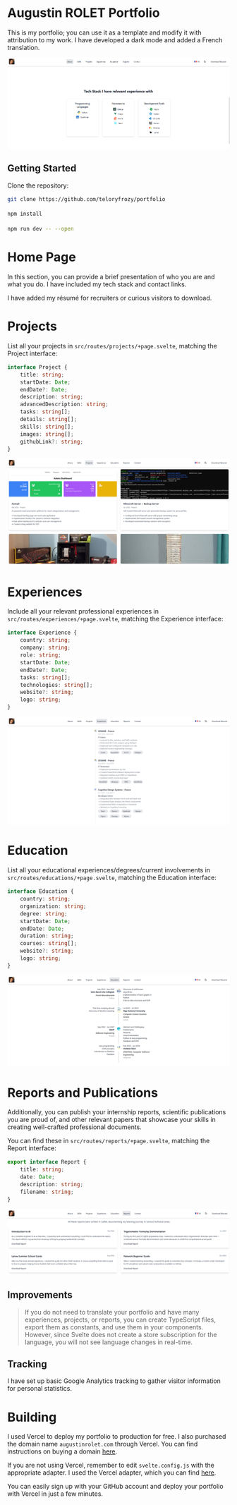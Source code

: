 # Augustin ROLET Portfolio

This is my portfolio; you can use it as a template and modify it with attribution to my work. I have developed a dark mode and added a French translation.

![Portfolio](readme/portfolio.png)

## Getting Started

Clone the repository:
```bash
git clone https://github.com/teloryfrozy/portfolio

npm install

npm run dev -- --open
```

# Home Page
In this section, you can provide a brief presentation of who you are and what you do. I have included my tech stack and contact links.

I have added my résumé for recruiters or curious visitors to download.

# Projects
List all your projects in `src/routes/projects/+page.svelte`, matching the Project interface:
```ts
interface Project {
    title: string;
    startDate: Date;
    endDate?: Date;
    description: string;
    advancedDescription: string;
    tasks: string[];
    details: string[];
    skills: string[];
    images: string[];
    githubLink?: string;
}
```

![Projects](readme/projects.png)

# Experiences
Include all your relevant professional experiences in `src/routes/experiences/+page.svelte`, matching the Experience interface:
```ts
interface Experience {
    country: string;
    company: string;
    role: string;
    startDate: Date;
    endDate?: Date;
    tasks: string[];
    technologies: string[];
    website?: string;
    logo: string;
}
```

![Experiences](readme/experiences.png)

# Education
List all your educational experiences/degrees/current involvements in `src/routes/educations/+page.svelte`, matching the Education interface:
```ts
interface Education {
    country: string;
    organization: string;
    degree: string;
    startDate: Date;
    endDate: Date;
    duration: string;
    courses: string[];
    website?: string;
    logo: string;
}
```

![Educations](readme/educations.png)

# Reports and Publications

Additionally, you can publish your internship reports, scientific publications you are proud of, and other relevant papers that showcase your skills in creating well-crafted professional documents.

You can find these in `src/routes/reports/+page.svelte`, matching the Report interface:
```ts
export interface Report {
    title: string;
    date: Date;
    description: string;
    filename: string;
}
```

![Reports](readme/reports.png)

## Improvements
> If you do not need to translate your portfolio and have many experiences, projects, or reports, you can create TypeScript files, export them as constants, and use them in your components. However, since Svelte does not create a store subscription for the language, you will not see language changes in real-time.

## Tracking
I have set up basic Google Analytics tracking to gather visitor information for personal statistics.

# Building
I used Vercel to deploy my portfolio to production for free. I also purchased the domain name `augustinrolet.com` through Vercel. You can find instructions on buying a domain [here](https://vercel.com/docs/getting-started-with-vercel/buy-domain).

If you are not using Vercel, remember to edit `svelte.config.js` with the appropriate adapter. I used the Vercel adapter, which you can find [here](https://svelte.dev/docs/kit/adapter-vercel).

You can easily sign up with your GitHub account and deploy your portfolio with Vercel in just a few minutes.
